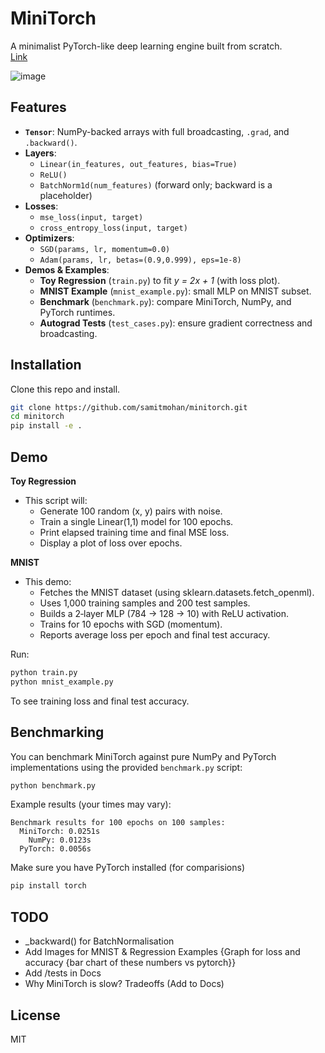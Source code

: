 # MiniTorch

A minimalist PyTorch-like deep learning engine built from scratch.  
[Link](https://samitmohan.github.io/minitorch/)

![image](https://i.ibb.co/bgyGNtX9/Screenshot-2025-06-04-at-4-11-30-AM.png)
## Features

- **`Tensor`**: NumPy-backed arrays with full broadcasting, `.grad`, and `.backward()`.  
- **Layers**:  
  - `Linear(in_features, out_features, bias=True)`  
  - `ReLU()`  
  - `BatchNorm1d(num_features)` (forward only; backward is a placeholder)  
- **Losses**:  
  - `mse_loss(input, target)`  
  - `cross_entropy_loss(input, target)`  
- **Optimizers**:  
  - `SGD(params, lr, momentum=0.0)`  
  - `Adam(params, lr, betas=(0.9,0.999), eps=1e-8)`  
- **Demos & Examples**:  
  - **Toy Regression** (`train.py`) to fit *y = 2x + 1* (with loss plot).  
  - **MNIST Example** (`mnist_example.py`): small MLP on MNIST subset.  
  - **Benchmark** (`benchmark.py`): compare MiniTorch, NumPy, and PyTorch runtimes.  
  - **Autograd Tests** (`test_cases.py`): ensure gradient correctness and broadcasting.

## Installation

Clone this repo and install.

```bash
git clone https://github.com/samitmohan/minitorch.git
cd minitorch
pip install -e .
```

## Demo

**Toy Regression**

- This script will:
	- Generate 100 random (x, y) pairs with noise.
	- Train a single Linear(1,1) model for 100 epochs.
	- Print elapsed training time and final MSE loss.
	- Display a plot of loss over epochs.

**MNIST**

- This demo:
	- Fetches the MNIST dataset (using sklearn.datasets.fetch_openml).
	- Uses 1,000 training samples and 200 test samples.
	- Builds a 2‐layer MLP (784 → 128 → 10) with ReLU activation.
	- Trains for 10 epochs with SGD (momentum).
	- Reports average loss per epoch and final test accuracy.

Run:

```bash
python train.py
python mnist_example.py
```

To see training loss and final test accuracy.

## Benchmarking

You can benchmark MiniTorch against pure NumPy and PyTorch implementations using the provided `benchmark.py` script:

```bash
python benchmark.py
```

Example results (your times may vary):

```
Benchmark results for 100 epochs on 100 samples:
  MiniTorch: 0.0251s
    NumPy: 0.0123s
  PyTorch: 0.0056s
```

Make sure you have PyTorch installed (for comparisions)

```bash
pip install torch
```

## TODO
- _backward() for BatchNormalisation
- Add Images for MNIST & Regression Examples {Graph for loss and accuracy {bar chart of these numbers vs pytorch}}
- Add /tests in Docs
- Why MiniTorch is slow? Tradeoffs (Add to Docs)


## License

MIT